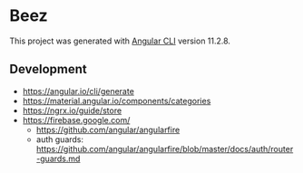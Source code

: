 # Beez

This project was generated with [Angular CLI](https://github.com/angular/angular-cli) version 11.2.8.

## Development 

 - https://angular.io/cli/generate
 - https://material.angular.io/components/categories
 - https://ngrx.io/guide/store
 - https://firebase.google.com/
   - https://github.com/angular/angularfire
   - auth guards: https://github.com/angular/angularfire/blob/master/docs/auth/router-guards.md

 